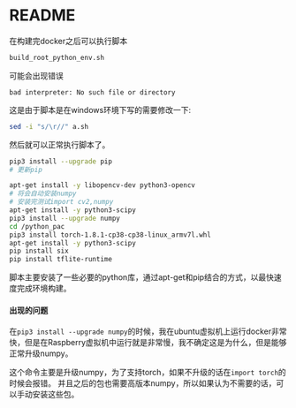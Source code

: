 # README

在构建完docker之后可以执行脚本

```bash
build_root_python_env.sh
```

可能会出现错误

```
bad interpreter: No such file or directory
```

这是由于脚本是在windows环境下写的需要修改一下:

```bash
sed -i "s/\r//" a.sh
```

然后就可以正常执行脚本了。

```bash
pip3 install --upgrade pip
# 更新pip

apt-get install -y libopencv-dev python3-opencv
# 将会自动安装numpy
# 安装完测试import cv2,numpy
apt-get install -y python3-scipy
pip3 install --upgrade numpy
cd /python_pac
pip3 install torch-1.8.1-cp38-cp38-linux_armv7l.whl 
apt-get install -y python3-scipy
pip install six
pip install tflite-runtime
```

脚本主要安装了一些必要的python库，通过apt-get和pip结合的方式，以最快速度完成环境构建。

#### 出现的问题

在`pip3 install --upgrade numpy`的时候，我在ubuntu虚拟机上运行docker非常快，但是在Raspberry虚拟机中运行就是非常慢，我不确定这是为什么，但是能够正常升级numpy。

这个命令主要是升级numpy，为了支持torch，如果不升级的话在`import torch`的时候会报错。
并且之后的包也需要高版本numpy，所以如果认为不需要的话，可以手动安装这些包。
